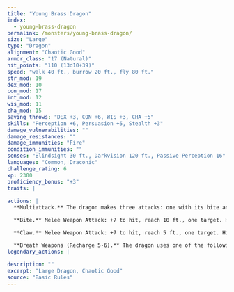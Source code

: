 ```yaml
---
title: "Young Brass Dragon"
index:
  - young-brass-dragon
permalink: /monsters/young-brass-dragon/
size: "Large"
type: "Dragon"
alignment: "Chaotic Good"
armor_class: "17 (Natural)"
hit_points: "110 (13d10+39)"
speed: "walk 40 ft., burrow 20 ft., fly 80 ft."
str_mod: 19
dex_mod: 10
con_mod: 17
int_mod: 12
wis_mod: 11
cha_mod: 15
saving_throws: "DEX +3, CON +6, WIS +3, CHA +5"
skills: "Perception +6, Persuasion +5, Stealth +3"
damage_vulnerabilities: ""
damage_resistances: ""
damage_immunities: "Fire"
condition_immunities: ""
senses: "Blindsight 30 ft., Darkvision 120 ft., Passive Perception 16"
languages: "Common, Draconic"
challenge_rating: 6
xp: 2300
proficiency_bonus: "+3"
traits: |
  
actions: |
  **Multiattack.** The dragon makes three attacks: one with its bite and two with its claws.

  **Bite.** Melee Weapon Attack: +7 to hit, reach 10 ft., one target. Hit: 15 (2d10 + 4) piercing damage.

  **Claw.** Melee Weapon Attack: +7 to hit, reach 5 ft., one target. Hit: 11 (2d6 + 4) slashing damage.

  **Breath Weapons (Recharge 5-6).** The dragon uses one of the following breath weapons. Fire Breath. The dragon exhales fire in a 40-foot line that is 5 feet wide. Each creature in that line must make a DC 14 Dexterity saving throw, taking 42 (12d6) fire damage on a failed save, or half as much damage on a successful one. Sleep Breath. The dragon exhales sleep gas in a 30-foot cone. Each creature in that area must succeed on a DC 14 Constitution saving throw or fall unconscious for 5 minutes. This effect ends for a creature if the creature takes damage or someone uses an action to wake it.  
legendary_actions: |
  
description: ""
excerpt: "Large Dragon, Chaotic Good"
source: "Basic Rules"
---
```

